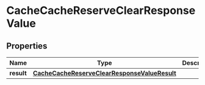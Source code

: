 

# CacheCacheReserveClearResponseValue


## Properties

| Name | Type | Description | Notes |
|------------ | ------------- | ------------- | -------------|
|**result** | [**CacheCacheReserveClearResponseValueResult**](CacheCacheReserveClearResponseValueResult.md) |  |  [optional] |



